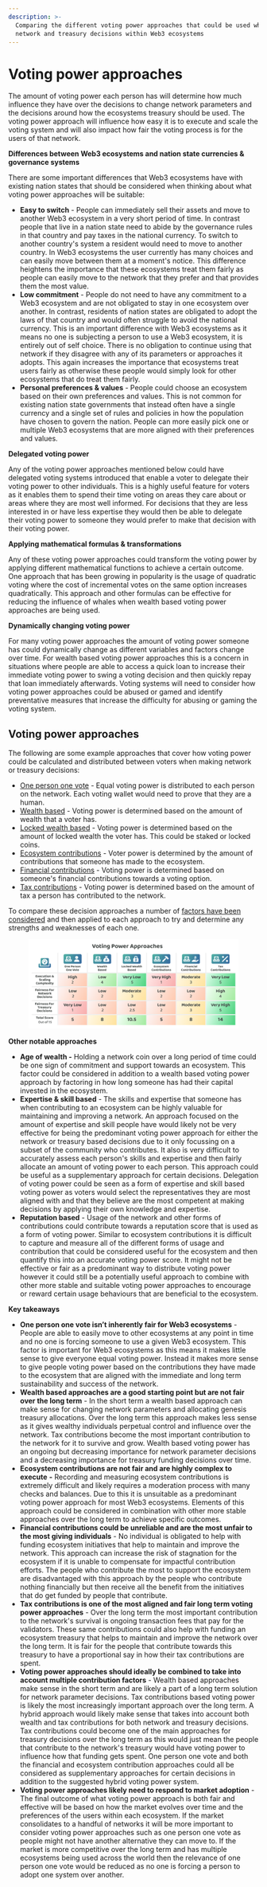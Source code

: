 ```yaml
---
description: >-
  Comparing the different voting power approaches that could be used when making
  network and treasury decisions within Web3 ecosystems
---
```


# Voting power approaches

The amount of voting power each person has will determine how much influence they have over the decisions to change network parameters and the decisions around how the ecosystems treasury should be used. The voting power approach will influence how easy it is to execute and scale the voting system and will also impact how fair the voting process is for the users of that network.



**Differences between Web3 ecosystems and nation state currencies & governance systems**

There are some important differences that Web3 ecosystems have with existing nation states that should be considered when thinking about what voting power approaches will be suitable:

* **Easy to switch** - People can immediately sell their assets and move to another Web3 ecosystem in a very short period of time. In contrast people that live in a nation state need to abide by the governance rules in that country and pay taxes in the national currency. To switch to another country's system a resident would need to move to another country. In Web3 ecosystems the user currently has many choices and can easily move between them at a moment's notice. This difference heightens the importance that these ecosystems treat them fairly as people can easily move to the network that they prefer and that provides them the most value.
* **Low commitment** - People do not need to have any commitment to a Web3 ecosystem and are not obligated to stay in one ecosystem over another. In contrast, residents of nation states are obligated to adopt the laws of that country and would often struggle to avoid the national currency. This is an important difference with Web3 ecosystems as it means no one is subjecting a person to use a Web3 ecosystem, it is entirely out of self choice. There is no obligation to continue using that network if they disagree with any of its parameters or approaches it adopts. This again increases the importance that ecosystems treat users fairly as otherwise these people would simply look for other ecosystems that do treat them fairly.
* **Personal preferences & values** - People could choose an ecosystem based on their own preferences and values. This is not common for existing nation state governments that instead often have a single currency and a single set of rules and policies in how the population have chosen to govern the nation. People can more easily pick one or multiple Web3 ecosystems that are more aligned with their preferences and values.



**Delegated voting power**

Any of the voting power approaches mentioned below could have delegated voting systems introduced that enable a voter to delegate their voting power to other individuals. This is a highly useful feature for voters as it enables them to spend their time voting on areas they care about or areas where they are most well informed. For decisions that they are less interested in or have less expertise they would then be able to delegate their voting power to someone they would prefer to make that decision with their voting power.



**Applying mathematical formulas & transformations**

Any of these voting power approaches could transform the voting power by applying different mathematical functions to achieve a certain outcome. One approach that has been growing in popularity is the usage of quadratic voting where the cost of incremental votes on the same option increases quadratically. This approach and other formulas can be effective for reducing the influence of whales when wealth based voting power approaches are being used.



**Dynamically changing voting power**

For many voting power approaches the amount of voting power someone has could dynamically change as different variables and factors change over time. For wealth based voting power approaches this is a concern in situations where people are able to access a quick loan to increase their immediate voting power to swing a voting decision and then quickly repay that loan immediately afterwards. Voting systems will need to consider how voting power approaches could be abused or gamed and identify preventative measures that increase the difficulty for abusing or gaming the voting system.



## **Voting power approaches**

The following are some example approaches that cover how voting power could be calculated and distributed between voters when making network or treasury decisions:

* [One person one vote](one-person-one-vote.md) - Equal voting power is distributed to each person on the network. Each voting wallet would need to prove that they are a human.
* [Wealth based](wealth-based.md) - Voting power is determined based on the amount of wealth that a voter has.
* [Locked wealth based](locked-wealth-based.md) - Voting power is determined based on the amount of locked wealth the voter has. This could be staked or locked coins.
* [Ecosystem contributions](ecosystem-contributions.md) - Voter power is determined by the amount of contributions that someone has made to the ecosystem.
* [Financial contributions](financial-contributions.md) - Voting power is determined based on someone's financial contributions towards a voting option.
* [Tax contributions](tax-contributions.md) - Voting power is determined based on the amount of tax a person has contributed to the network.

To compare these decision approaches a number of [factors have been considered](voting-power-factors-for-consideration.md) and then applied to each approach to try and determine any strengths and weaknesses of each one.

<figure><img src="../../.gitbook/assets/voting-power-approaches.png" alt=""><figcaption></figcaption></figure>



**Other notable approaches**

* **Age of wealth -** Holding a network coin over a long period of time could be one sign of commitment and support towards an ecosystem. This factor could be considered in addition to a wealth based voting power approach by factoring in how long someone has had their capital invested in the ecosystem.
* **Expertise & skill based** - The skills and expertise that someone has when contributing to an ecosystem can be highly valuable for maintaining and improving a network. An approach focused on the amount of expertise and skill people have would likely not be very effective for being the predominant voting power approach for either the network or treasury based decisions due to it only focussing on a subset of the community who contributes. It also is very difficult to accurately assess each person's skills and expertise and then fairly allocate an amount of voting power to each person. This approach could be useful as a supplementary approach for certain decisions. Delegation of voting power could be seen as a form of expertise and skill based voting power as voters would select the representatives they are most aligned with and that they believe are the most competent at making decisions by applying their own knowledge and expertise.
* **Reputation based** - Usage of the network and other forms of contributions could contribute towards a reputation score that is used as a form of voting power. Similar to ecosystem contributions it is difficult to capture and measure all of the different forms of usage and contribution that could be considered useful for the ecosystem and then quantify this into an accurate voting power score. It might not be effective or fair as a predominant way to distribute voting power however it could still be a potentially useful approach to combine with other more stable and suitable voting power approaches to encourage or reward certain usage behaviours that are beneficial to the ecosystem.



**Key takeaways**

* **One person one vote isn’t inherently fair for Web3 ecosystems** - People are able to easily move to other ecosystems at any point in time and no one is forcing someone to use a given Web3 ecosystem. This factor is important for Web3 ecosystems as this means it makes little sense to give everyone equal voting power. Instead it makes more sense to give people voting power based on the contributions they have made to the ecosystem that are aligned with the immediate and long term sustainability and success of the network.
* **Wealth based approaches are a good starting point but are not fair over the long term** - In the short term a wealth based approach can make sense for changing network parameters and allocating genesis treasury allocations. Over the long term this approach makes less sense as it gives wealthy individuals perpetual control and influence over the network. Tax contributions become the most important contribution to the network for it to survive and grow. Wealth based voting power has an ongoing but decreasing importance for network parameter decisions and a decreasing importance for treasury funding decisions over time.
* **Ecosystem contributions are not fair and are highly complex to execute** **-** Recording and measuring ecosystem contributions is extremely difficult and likely requires a moderation process with many checks and balances. Due to this it is unsuitable as a predominant voting power approach for most Web3 ecosystems. Elements of this approach could be considered in combination with other more stable approaches over the long term to achieve specific outcomes.
* **Financial contributions could be unreliable and are the most unfair to the most giving individuals** - No individual is obligated to help with funding ecosystem initiatives that help to maintain and improve the network. This approach can increase the risk of stagnation for the ecosystem if it is unable to compensate for impactful contribution efforts. The people who contribute the most to support the ecosystem are disadvantaged with this approach by the people who contribute nothing financially but then receive all the benefit from the initiatives that do get funded by people that contribute.
* **Tax contributions is one of the most aligned and fair long term voting power approaches** - Over the long term the most important contribution to the network's survival is ongoing transaction fees that pay for the validators. These same contributions could also help with funding an ecosystem treasury that helps to maintain and improve the network over the long term. It is fair for the people that contribute towards this treasury to have a proportional say in how their tax contributions are spent.
* **Voting power approaches should ideally be combined to take into account multiple contribution factors** - Wealth based approaches make sense in the short term and are likely a part of a long term solution for network parameter decisions. Tax contributions based voting power is likely the most increasingly important approach over the long term. A hybrid approach would likely make sense that takes into account both wealth and tax contributions for both network and treasury decisions. Tax contributions could become one of the main approaches for treasury decisions over the long term as this would just mean the people that contribute to the network's treasury would have voting power to influence how that funding gets spent. One person one vote and both the financial and ecosystem contribution approaches could all be considered as supplementary approaches for certain decisions in addition to the suggested hybrid voting power system.
* **Voting power approaches likely need to respond to market adoption** - The final outcome of what voting power approach is both fair and effective will be based on how the market evolves over time and the preferences of the users within each ecosystem. If the market consolidates to a handful of networks it will be more important to consider voting power approaches such as one person one vote as people might not have another alternative they can move to. If the market is more competitive over the long term and has multiple ecosystems being used across the world then the relevance of one person one vote would be reduced as no one is forcing a person to adopt one system over another.
